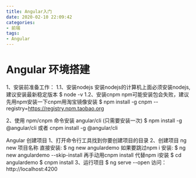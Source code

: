 ```yaml
---
title: Angular入门
date: 2020-02-10 22:09:42
categories:
- 前端
tags:
- Angular
---
```

# Angular 环境搭建
1、安装前准备工作：
	1.1、安装nodejs
		安装nodejs的计算机上面必须安装nodejs, 建议安装最新稳定版本
		$ node -v
	1.2、安装cnpm
		npm可能安装包会失败，建议先用npm安装一下cnpm用淘宝镜像安装
		$ npm install -g cnpm --registry=https://registry.npm.taobao.org

2、使用 npm/cnpm 命令安装 angular/cli (只需要安装一次)
	$ npm install -g @angular/cli	或者	cnpm install -g @angular/cli
<!--more-->
Angular 创建项目
1、打开命令行工具找到你要创建项目的目录
2、创建项目
	ng new 项目名称
	直接安装:
	$ ng new angulardemo
	如果要跳过npm i 安装:
	$ ng new angulardemo --skip-install
	再手动用cnpm install 代替npm i安装
	$ cd angulardemo 
	$ cnpm install
3、运行项目
	$ ng serve --open
	访问：http://localhost:4200 



